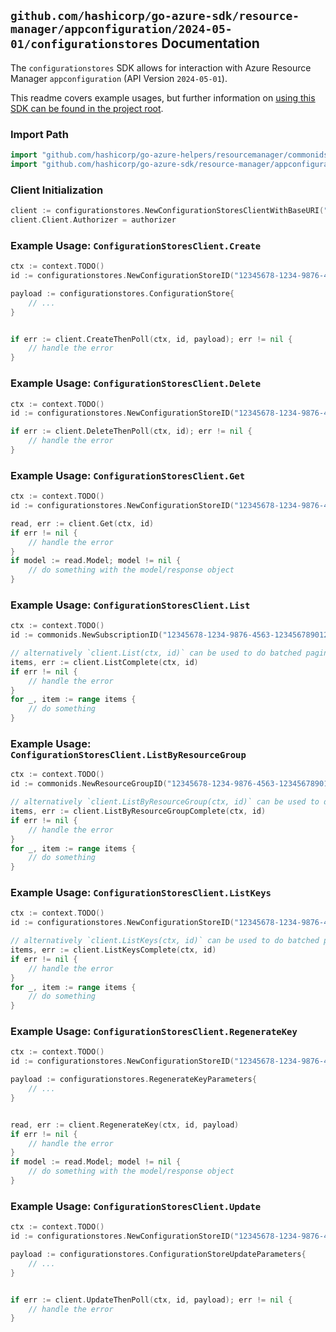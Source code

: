 
## `github.com/hashicorp/go-azure-sdk/resource-manager/appconfiguration/2024-05-01/configurationstores` Documentation

The `configurationstores` SDK allows for interaction with Azure Resource Manager `appconfiguration` (API Version `2024-05-01`).

This readme covers example usages, but further information on [using this SDK can be found in the project root](https://github.com/hashicorp/go-azure-sdk/tree/main/docs).

### Import Path

```go
import "github.com/hashicorp/go-azure-helpers/resourcemanager/commonids"
import "github.com/hashicorp/go-azure-sdk/resource-manager/appconfiguration/2024-05-01/configurationstores"
```


### Client Initialization

```go
client := configurationstores.NewConfigurationStoresClientWithBaseURI("https://management.azure.com")
client.Client.Authorizer = authorizer
```


### Example Usage: `ConfigurationStoresClient.Create`

```go
ctx := context.TODO()
id := configurationstores.NewConfigurationStoreID("12345678-1234-9876-4563-123456789012", "example-resource-group", "configurationStoreName")

payload := configurationstores.ConfigurationStore{
	// ...
}


if err := client.CreateThenPoll(ctx, id, payload); err != nil {
	// handle the error
}
```


### Example Usage: `ConfigurationStoresClient.Delete`

```go
ctx := context.TODO()
id := configurationstores.NewConfigurationStoreID("12345678-1234-9876-4563-123456789012", "example-resource-group", "configurationStoreName")

if err := client.DeleteThenPoll(ctx, id); err != nil {
	// handle the error
}
```


### Example Usage: `ConfigurationStoresClient.Get`

```go
ctx := context.TODO()
id := configurationstores.NewConfigurationStoreID("12345678-1234-9876-4563-123456789012", "example-resource-group", "configurationStoreName")

read, err := client.Get(ctx, id)
if err != nil {
	// handle the error
}
if model := read.Model; model != nil {
	// do something with the model/response object
}
```


### Example Usage: `ConfigurationStoresClient.List`

```go
ctx := context.TODO()
id := commonids.NewSubscriptionID("12345678-1234-9876-4563-123456789012")

// alternatively `client.List(ctx, id)` can be used to do batched pagination
items, err := client.ListComplete(ctx, id)
if err != nil {
	// handle the error
}
for _, item := range items {
	// do something
}
```


### Example Usage: `ConfigurationStoresClient.ListByResourceGroup`

```go
ctx := context.TODO()
id := commonids.NewResourceGroupID("12345678-1234-9876-4563-123456789012", "example-resource-group")

// alternatively `client.ListByResourceGroup(ctx, id)` can be used to do batched pagination
items, err := client.ListByResourceGroupComplete(ctx, id)
if err != nil {
	// handle the error
}
for _, item := range items {
	// do something
}
```


### Example Usage: `ConfigurationStoresClient.ListKeys`

```go
ctx := context.TODO()
id := configurationstores.NewConfigurationStoreID("12345678-1234-9876-4563-123456789012", "example-resource-group", "configurationStoreName")

// alternatively `client.ListKeys(ctx, id)` can be used to do batched pagination
items, err := client.ListKeysComplete(ctx, id)
if err != nil {
	// handle the error
}
for _, item := range items {
	// do something
}
```


### Example Usage: `ConfigurationStoresClient.RegenerateKey`

```go
ctx := context.TODO()
id := configurationstores.NewConfigurationStoreID("12345678-1234-9876-4563-123456789012", "example-resource-group", "configurationStoreName")

payload := configurationstores.RegenerateKeyParameters{
	// ...
}


read, err := client.RegenerateKey(ctx, id, payload)
if err != nil {
	// handle the error
}
if model := read.Model; model != nil {
	// do something with the model/response object
}
```


### Example Usage: `ConfigurationStoresClient.Update`

```go
ctx := context.TODO()
id := configurationstores.NewConfigurationStoreID("12345678-1234-9876-4563-123456789012", "example-resource-group", "configurationStoreName")

payload := configurationstores.ConfigurationStoreUpdateParameters{
	// ...
}


if err := client.UpdateThenPoll(ctx, id, payload); err != nil {
	// handle the error
}
```
